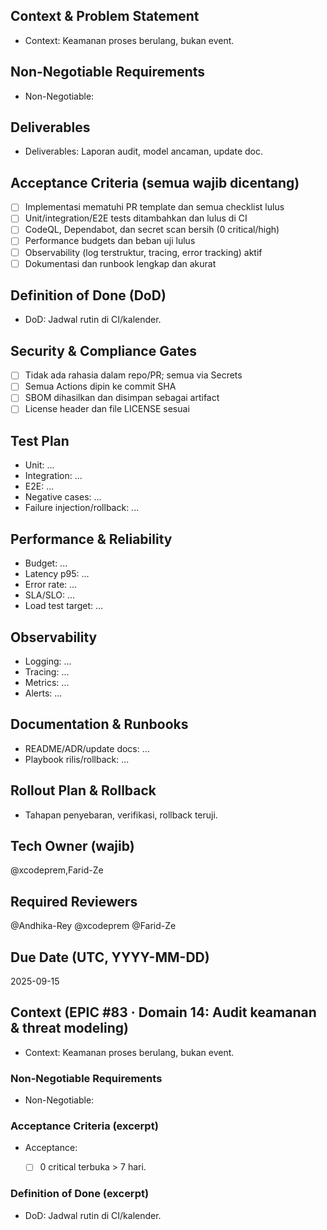<!-- AUTO:ENTERPRISE_TEMPLATE_V1 BEGIN -->
<!-- epic:#83 domain:14:Audit keamanan & threat modeling generated:2025-08-23T18:26:56.301Z -->
## Context & Problem Statement
- Context: Keamanan proses berulang, bukan event.

## Non-Negotiable Requirements
- Non-Negotiable:

## Deliverables
- Deliverables: Laporan audit, model ancaman, update doc.

## Acceptance Criteria (semua wajib dicentang)
- [ ] Implementasi mematuhi PR template dan semua checklist lulus
- [ ] Unit/integration/E2E tests ditambahkan dan lulus di CI
- [ ] CodeQL, Dependabot, dan secret scan bersih (0 critical/high)
- [ ] Performance budgets dan beban uji lulus
- [ ] Observability (log terstruktur, tracing, error tracking) aktif
- [ ] Dokumentasi dan runbook lengkap dan akurat

## Definition of Done (DoD)
- DoD: Jadwal rutin di CI/kalender.

## Security & Compliance Gates
- [ ] Tidak ada rahasia dalam repo/PR; semua via Secrets
- [ ] Semua Actions dipin ke commit SHA
- [ ] SBOM dihasilkan dan disimpan sebagai artifact
- [ ] License header dan file LICENSE sesuai

## Test Plan
- Unit: ...
- Integration: ...
- E2E: ...
- Negative cases: ...
- Failure injection/rollback: ...

## Performance & Reliability
- Budget: ...
- Latency p95: ...
- Error rate: ...
- SLA/SLO: ...
- Load test target: ...

## Observability
- Logging: ...
- Tracing: ...
- Metrics: ...
- Alerts: ...

## Documentation & Runbooks
- README/ADR/update docs: ...
- Playbook rilis/rollback: ...

## Rollout Plan & Rollback
- Tahapan penyebaran, verifikasi, rollback teruji.

## Tech Owner (wajib)
@xcodeprem,Farid-Ze

## Required Reviewers
@Andhika-Rey @xcodeprem @Farid-Ze

## Due Date (UTC, YYYY-MM-DD)
2025-09-15
<!-- AUTO:ENTERPRISE_TEMPLATE_V1 END -->

<!-- AUTO:CONTEXT_V1 BEGIN -->
<!-- parent:#17 epic:#83 generated:2025-08-23T16:22:24.437Z -->
## Context (EPIC #83 · Domain 14: Audit keamanan & threat modeling)

- Context: Keamanan proses berulang, bukan event.

### Non-Negotiable Requirements
- Non-Negotiable:

### Acceptance Criteria (excerpt)
- Acceptance:
  
  - [ ] 0 critical terbuka > 7 hari.

### Definition of Done (excerpt)
- DoD: Jadwal rutin di CI/kalender.

<!-- AUTO:CONTEXT_V1 END -->
